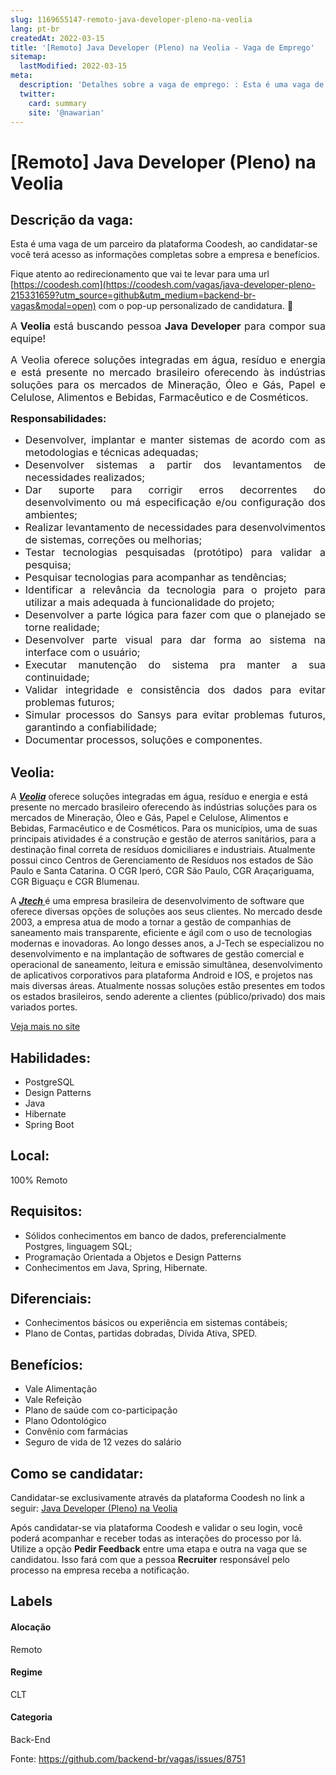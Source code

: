 ```yaml
---
slug: 1169655147-remoto-java-developer-pleno-na-veolia
lang: pt-br
createdAt: 2022-03-15
title: '[Remoto] Java Developer (Pleno) na Veolia - Vaga de Emprego'
sitemap:
  lastModified: 2022-03-15
meta:
  description: 'Detalhes sobre a vaga de emprego: : Esta é uma vaga de um parceiro da plataforma Coodesh, ao candidatar-se você terá acesso as informações completas sobre a empresa e benefícios.  Fique atento ao redirecionamento que vai te levar para uma url [https://coodesh.com](https://coodesh.com/vagas/java-developer-pleno-215331659?utm_source=github&utm_medium=backend-br-vagas&modal=open) com o pop-up personalizado de candidatura. 👋 <p style="text-align:justify;"><span style="font-size: 16px;">A<strong> Veolia </strong>está buscando pessoa <strong>Java Developer</strong> para compor sua equipe!</span></p> <p style="text-align:justify;"><span style="font-size: 16px;">A Veolia oferece soluções integradas em água, resíduo e energia e está presente no mercado brasileiro oferecendo às indústrias soluções para os mercados de Mineração, Óleo e Gás, Papel e Celulose, Alimentos e Bebidas, Farmacêutico e de Cosméticos.</span></p> <p style="text-align:justify;"><span style="font-size: 16px;"><strong>Responsabilidades:</strong></span></p> <ul> <li style="text-align:justify;"><span style="font-size: 16px;">Desenvolver, implantar e manter sistemas de acordo com as metodologias e técnicas adequadas;</span></li> <li style="text-align:justify;"><span style="font-size: 16px;">Desenvolver sistemas a partir dos levantamentos de necessidades realizados;</span></li> <li style="text-align:justify;"><span style="font-size: 16px;"> Dar suporte para corrigir erros decorrentes do desenvolvimento ou má especificação e/ou configuração dos ambientes;</span></li> <li style="text-align:justify;"><span style="font-size: 16px;"> Realizar levantamento de necessidades para desenvolvimentos de sistemas, correções ou melhorias;</span></li> <li style="text-align:justify;"><span style="font-size: 16px;"> Testar tecnologias pesquisadas (protótipo) para validar a pesquisa;</span></li> <li style="text-align:justify;"><span style="font-size: 16px;"> Pesquisar tecnologias para acompanhar as tendências;</span></li> <li style="text-align:justify;"><span style="font-size: 16px;"> Identificar a relevância da tecnologia para o projeto para utilizar a mais adequada à funcionalidade do projeto;</span></li> <li style="text-align:justify;"><span style="font-size: 16px;"> Desenvolver a parte lógica para fazer com que o planejado se torne realidade;</span></li> <li style="text-align:justify;"><span style="font-size: 16px;"> Desenvolver parte visual para dar forma ao sistema na interface com o usuário;</span></li> <li style="text-align:justify;"><span style="font-size: 16px;"> Executar manutenção do sistema pra manter a sua continuidade;</span></li> <li style="text-align:justify;"><span style="font-size: 16px;"> Validar integridade e consistência dos dados para evitar problemas futuros;</span></li> <li style="text-align:justify;"><span style="font-size: 16px;"> Simular processos do Sansys para evitar problemas futuros, garantindo a confiabilidade;</span></li> <li style="text-align:justify;"><span style="font-size: 16px;">Documentar processos, soluções e componentes.</span></li> </ul>'
  twitter:
    card: summary
    site: '@nawarian'
---
```


# [Remoto] Java Developer (Pleno) na Veolia

## Descrição da vaga: 
Esta é uma vaga de um parceiro da plataforma Coodesh, ao candidatar-se você terá acesso as informações completas sobre a empresa e benefícios.


Fique atento ao redirecionamento que vai te levar para uma url [https://coodesh.com](https://coodesh.com/vagas/java-developer-pleno-215331659?utm_source=github&utm_medium=backend-br-vagas&modal=open) com o pop-up personalizado de candidatura. 👋
<p style="text-align:justify;"><span style="font-size: 16px;">A<strong> Veolia </strong>está buscando pessoa <strong>Java Developer</strong> para compor sua equipe!</span></p>
<p style="text-align:justify;"><span style="font-size: 16px;">A Veolia oferece soluções integradas em água, resíduo e energia e está presente no mercado brasileiro oferecendo às indústrias soluções para os mercados de Mineração, Óleo e Gás, Papel e Celulose, Alimentos e Bebidas, Farmacêutico e de Cosméticos.</span></p>
<p style="text-align:justify;"><span style="font-size: 16px;"><strong>Responsabilidades:</strong></span></p>
<ul>
<li style="text-align:justify;"><span style="font-size: 16px;">Desenvolver, implantar e manter sistemas de acordo com as metodologias e técnicas adequadas;</span></li>
<li style="text-align:justify;"><span style="font-size: 16px;">Desenvolver sistemas a partir dos levantamentos de necessidades realizados;</span></li>
<li style="text-align:justify;"><span style="font-size: 16px;"> Dar suporte para corrigir erros decorrentes do desenvolvimento ou má especificação e/ou configuração dos ambientes;</span></li>
<li style="text-align:justify;"><span style="font-size: 16px;"> Realizar levantamento de necessidades para desenvolvimentos de sistemas, correções ou melhorias;</span></li>
<li style="text-align:justify;"><span style="font-size: 16px;"> Testar tecnologias pesquisadas (protótipo) para validar a pesquisa;</span></li>
<li style="text-align:justify;"><span style="font-size: 16px;"> Pesquisar tecnologias para acompanhar as tendências;</span></li>
<li style="text-align:justify;"><span style="font-size: 16px;"> Identificar a relevância da tecnologia para o projeto para utilizar a mais adequada à funcionalidade do projeto;</span></li>
<li style="text-align:justify;"><span style="font-size: 16px;"> Desenvolver a parte lógica para fazer com que o planejado se torne realidade;</span></li>
<li style="text-align:justify;"><span style="font-size: 16px;"> Desenvolver parte visual para dar forma ao sistema na interface com o usuário;</span></li>
<li style="text-align:justify;"><span style="font-size: 16px;"> Executar manutenção do sistema pra manter a sua continuidade;</span></li>
<li style="text-align:justify;"><span style="font-size: 16px;"> Validar integridade e consistência dos dados para evitar problemas futuros;</span></li>
<li style="text-align:justify;"><span style="font-size: 16px;"> Simular processos do Sansys para evitar problemas futuros, garantindo a confiabilidade;</span></li>
<li style="text-align:justify;"><span style="font-size: 16px;">Documentar processos, soluções e componentes.</span></li>
</ul>

## Veolia: 
 <p>A <strong><em><ins>Veolia</ins></em></strong> oferece soluções integradas em água, resíduo e energia e está presente no mercado brasileiro oferecendo às indústrias soluções para os mercados de Mineração, Óleo e Gás, Papel e Celulose, Alimentos e Bebidas, Farmacêutico e de Cosméticos. Para os municípios, uma de suas principais atividades é a construção e gestão de aterros sanitários, para a destinação final correta de resíduos domiciliares e industriais. Atualmente possui cinco Centros de Gerenciamento de Resíduos nos estados de São Paulo e Santa Catarina. O CGR Iperó, CGR São Paulo, CGR Araçariguama, CGR Biguaçu e CGR Blumenau.</p>

<p>A <strong><em><ins>Jtech </ins></em></strong>é uma empresa brasileira de desenvolvimento de software que oferece diversas opções de soluções aos seus clientes. No mercado desde 2003, a empresa atua de modo a tornar a gestão de companhias de saneamento mais transparente, eficiente e ágil com o uso de tecnologias modernas e inovadoras. Ao longo desses anos, a J-Tech se especializou no desenvolvimento e na implantação de softwares de gestão comercial e operacional de saneamento, leitura e emissão simultânea, desenvolvimento de aplicativos corporativos para plataforma Android e IOS, e projetos nas mais diversas áreas. Atualmente nossas soluções estão presentes em todos os estados brasileiros, sendo aderente a clientes (público/privado) dos mais variados portes.</p><a href='https://coodesh.com/empresas/veolia'>Veja mais no site</a>

 ## Habilidades: 
 - PostgreSQL 
- Design Patterns 
- Java 
- Hibernate 
- Spring Boot
## Local: 
 100% Remoto
## Requisitos: 
 - Sólidos conhecimentos em banco de dados, preferencialmente Postgres, linguagem SQL; 
- Programação Orientada a Objetos e Design Patterns 
- Conhecimentos em Java, Spring, Hibernate.
## Diferenciais: 
 - Conhecimentos básicos ou experiência em sistemas contábeis; 
- Plano de Contas, partidas dobradas, Dívida Ativa, SPED.
## Benefícios: 
 - Vale Alimentação 
- Vale Refeição 
- Plano de saúde com co-participação 
- Plano Odontológico 
- Convênio com farmácias 
- Seguro de vida de 12 vezes do salário
## Como se candidatar:
Candidatar-se exclusivamente através da plataforma Coodesh no link a seguir: [Java Developer (Pleno) na Veolia](https://coodesh.com/vagas/java-developer-pleno-215331659?utm_source=github&utm_medium=backend-br-vagas&modal=open)


Após candidatar-se via plataforma Coodesh e validar o seu login, você poderá acompanhar e receber todas as interações do processo por lá. Utilize a opção **Pedir Feedback** entre uma etapa e outra na vaga que se candidatou. Isso fará com que a pessoa **Recruiter** responsável pelo processo na empresa receba a notificação.
## Labels
#### Alocação
Remoto
#### Regime
CLT
#### Categoria
Back-End

Fonte: https://github.com/backend-br/vagas/issues/8751